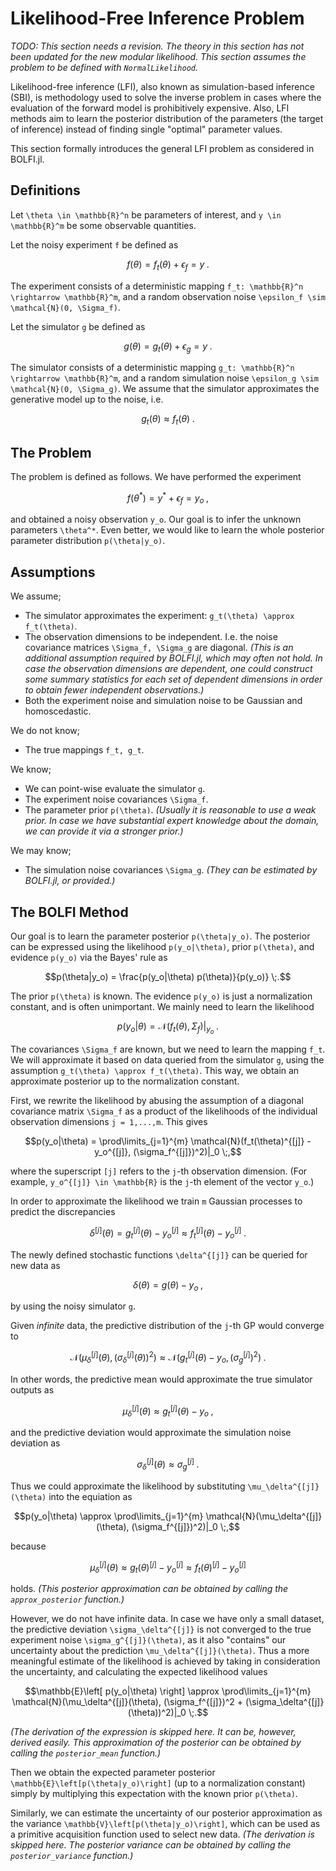 
# Likelihood-Free Inference Problem

_TODO: This section needs a revision. The theory in this section has not been updated for the new modular likelihood. This section assumes the problem to be defined with `NormalLikelihood`._

Likelihood-free inference (LFI), also known as simulation-based inference (SBI), is methodology used to solve the inverse problem in cases where the evaluation of the forward model is prohibitively expensive. Also, LFI methods aim to learn the posterior distribution of the parameters (the target of inference) instead of finding single "optimal" parameter values.

This section formally introduces the general LFI problem as considered in BOLFI.jl.

## Definitions

Let ``\theta \in \mathbb{R}^n`` be parameters of interest, and ``y \in \mathbb{R}^m`` be some observable quantities.

Let the noisy experiment ``f`` be defined as
```math
f(\theta) = f_t(\theta) + \epsilon_f = y \;.
```
The experiment consists of a deterministic mapping ``f_t: \mathbb{R}^n \rightarrow \mathbb{R}^m``, and a random observation noise ``\epsilon_f \sim \mathcal{N}(0, \Sigma_f)``.

Let the simulator ``g`` be defined as
```math
g(\theta) = g_t(\theta) + \epsilon_g = y \;.
```
The simulator consists of a deterministic mapping ``g_t: \mathbb{R}^n \rightarrow \mathbb{R}^m``, and a random simulation noise ``\epsilon_g \sim \mathcal{N}(0, \Sigma_g)``. We assume that the simulator approximates the generative model up to the noise, i.e.
```math
g_t(\theta) \approx f_t(\theta) \;.
```

## The Problem

The problem is defined as follows. We have performed the experiment
```math
f(\theta^*) = y^* + \epsilon_f = y_o \;,
```
and obtained a noisy observation ``y_o``. Our goal is to infer the unknown parameters ``\theta^*``. Even better, we would like to learn the whole posterior parameter distribution ``p(\theta|y_o)``.

## Assumptions

We assume;
- The simulator approximates the experiment: ``g_t(\theta) \approx f_t(\theta)``.
- The observation dimensions to be independent. I.e. the noise covariance matrices ``\Sigma_f, \Sigma_g`` are diagonal. _(This is an additional assumption required by BOLFI.jl, which may often not hold. In case the observation dimensions are dependent, one could construct some summary statistics for each set of dependent dimensions in order to obtain fewer independent observations.)_
- Both the experiment noise and simulation noise to be Gaussian and homoscedastic.

We do not know;
- The true mappings ``f_t, g_t``.

We know;
- We can point-wise evaluate the simulator ``g``.
- The experiment noise covariances ``\Sigma_f``.
- The parameter prior ``p(\theta)``. _(Usually it is reasonable to use a weak prior. In case we have substantial expert knowledge about the domain, we can provide it via a stronger prior.)_

We may know;
- The simulation noise covariances ``\Sigma_g``. _(They can be estimated by BOLFI.jl, or provided.)_

## The BOLFI Method

Our goal is to learn the parameter posterior ``p(\theta|y_o)``. The posterior can be expressed using the likelihood ``p(y_o|\theta)``, prior ``p(\theta)``, and evidence ``p(y_o)`` via the Bayes' rule as
```math
p(\theta|y_o) = \frac{p(y_o|\theta) p(\theta)}{p(y_o)} \;.
```
The prior ``p(\theta)`` is known. The evidence ``p(y_o)`` is just a normalization constant, and is often unimportant. We mainly need to learn the likelihood
```math
p(y_o|\theta) = \mathcal{N}(f_t(\theta), \Sigma_f)|_{y_o} \;.
```
The covariances ``\Sigma_f`` are known, but we need to learn the mapping ``f_t``. We will approximate it based on data queried from the simulator ``g``, using the assumption ``g_t(\theta) \approx f_t(\theta)``. This way, we obtain an approximate posterior up to the normalization constant.

First, we rewrite the likelihood by abusing the assumption of a diagonal covariance matrix ``\Sigma_f`` as a product of the likelihoods of the individual observation dimensions ``j = 1,...,m``. This gives
```math
p(y_o|\theta) = \prod\limits_{j=1}^{m} \mathcal{N}(f_t(\theta)^{[j]} - y_o^{[j]}, (\sigma_f^{[j]})^2)|_0 \;,
```
where the superscript ``[j]`` refers to the ``j``-th observation dimension. (For example, ``y_o^{[j]} \in \mathbb{R}`` is the ``j``-th element of the vector ``y_o``.)

In order to approximate the likelihood we train ``m`` Gaussian processes to predict the discrepancies
```math
\delta^{[j]}(\theta) = g_t^{[j]}(\theta) - y_o^{[j]} \approx f_t^{[j]}(\theta) - y_o^{[j]}\;.
```
The newly defined stochastic functions ``\delta^{[j]}`` can be queried for new data as
```math
\delta(\theta) = g(\theta) - y_o \;,
```
by using the noisy simulator ``g``.

Given _infinite_ data, the predictive distribution of the ``j``-th GP would converge to
```math
\mathcal{N}(\mu_\delta^{[j]}(\theta), (\sigma_\delta^{[j]}(\theta))^2) \approx \mathcal{N}(g_t^{[j]}(\theta) - y_o, (\sigma_g^{[j]})^2) \;.
```
In other words, the predictive mean would approximate the true simulator outputs as
```math
\mu_\delta^{[j]}(\theta) \approx g_t^{[j]}(\theta) - y_o \;,
```
and the predictive deviation would approximate the simulation noise deviation as
```math
\sigma_\delta^{[j]}(\theta) \approx \sigma_g^{[j]} \;.
```
Thus we could approximate the likelihood by substituting ``\mu_\delta^{[j]}(\theta)`` into the equiation as
```math
p(y_o|\theta) \approx \prod\limits_{j=1}^{m} \mathcal{N}(\mu_\delta^{[j]}(\theta), (\sigma_f^{[j]})^2)|_0 \;,
```
because
```math
\mu_\delta^{[j]}(\theta) \approx g_t(\theta)^{[j]} - y_o^{[j]} \approx f_t(\theta)^{[j]} - y_o^{[j]}
```
holds. _(This posterior approximation can be obtained by calling the `approx_posterior` function.)_

However, we do not have infinite data. In case we have only a small dataset, the predictive deviation ``\sigma_\delta^{[j]}`` is not converged to the true experiment noise ``\sigma_g^{[j]}(\theta)``, as it also "contains" our uncertainty about the prediction ``\mu_\delta^{[j]}(\theta)``. Thus a more meaningful estimate of the likelihood is achieved by taking in consideration the uncertainty, and calculating the expected likelihood values
```math
\mathbb{E}\left[ p(y_o|\theta) \right] \approx \prod\limits_{j=1}^{m} \mathcal{N}(\mu_\delta^{[j]}(\theta), (\sigma_f^{[j]})^2 + (\sigma_\delta^{[j]}(\theta))^2)|_0 \;.
```
_(The derivation of the expression is skipped here. It can be, however, derived easily. This approximation of the posterior can be obtained by calling the `posterior_mean` function.)_

Then we obtain the expected parameter posterior ``\mathbb{E}\left[p(\theta|y_o)\right]`` (up to a normalization constant) simply by multiplying this expectation with the known prior ``p(\theta)``.

Similarly, we can estimate the uncertainty of our posterior approximation as the variance ``\mathbb{V}\left[p(\theta|y_o)\right]``, which can be used as a primitive acquisition function used to select new data. _(The derivation is skipped here. The posterior variance can be obtained by calling the `posterior_variance` function.)_
